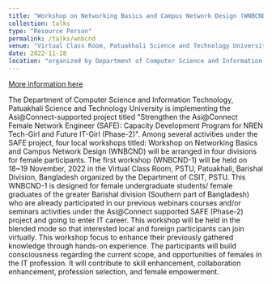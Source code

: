 ```yaml
---
title: "Workshop on Networking Basics and Campus Network Design (WNBCND-1) "
collection: talks
type: "Resource Person"
permalink: /talks/wnbcnd
venue: "Virtual Class Room, Patuakhali Science and Technology University (PSTU) "
date: 2022-11-18
location: "organized by Department of Computer Science and Information Technology (CSTI), PSTU"
---
```


[More information here](https://www.tein.asia/sub/index.php?page=1&mc=6030&idx=2597&a=view)

The Department of Computer Science and Information Technology, Patuakhali Science and Technology University is implementing the Asi@Connect-supported project titled "Strengthen the Asi@Connect Female Network Engineer (SAFE): Capacity Development Program for NREN Tech-Girl and Future IT-Girl (Phase-2)". Among several activities under the SAFE project, four local workshops titled: Workshop on Networking Basics and Campus Network Design (WNBCND) will be arranged in four divisions for female participants. The first workshop (WNBCND-1) will be held on 18~19 November, 2022 in the Virtual Class Room, PSTU, Patuakhali, Barishal Division, Bangladesh organized by the Department of CSIT, PSTU.
This WNBCND-1 is designed for female undergraduate students/ female graduates of the greater Barishal division (Southern part of Bangladesh) who are already participated in our previous webinars courses and/or seminars activities under the Asi@Connect supported SAFE (Phase-2) project and going to enter IT career. This workshop will be held in the blended mode so that interested local and foreign participants can join virtually. This workshop focus to enhance their previously gathered knowledge through hands-on experience. The participants will build consciousness regarding the current scope, and opportunities of females in the IT profession. It will contribute to skill enhancement, collaboration enhancement, profession selection, and female empowerment. 
